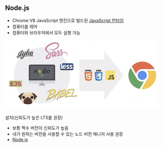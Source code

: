 ## Node.js

- Chrome V8 JavaScript 엔진으로 빌드된 <u>JavaScript 런타임</u>
- 컴퓨터를 제어
- 컴퓨터와 브라우저에서 모두 실행 가능

<img src="../images/1-1-1.png" width="500px" />

설치(신뢰도가 높은 LTS를 권장)
- 보통 짝수 버전이 신뢰도가 높음
- 내가 원하는 버전을 사용할 수 있는 노드 버전 매니저 사용 권장
- [Node.js](https://nodejs.org/ko/)